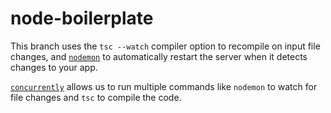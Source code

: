 # node-boilerplate

This branch uses the `tsc --watch` compiler option to recompile on input file changes, and [`nodemon`](https://github.com/remy/nodemon) to automatically restart the server when it detects changes to your app.

[`concurrently`](https://github.com/open-cli-tools/concurrently) allows us to run multiple commands like `nodemon` to watch for file changes and `tsc` to compile the code.